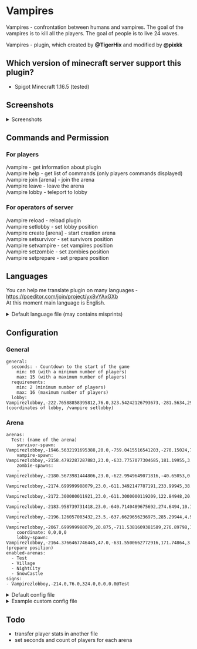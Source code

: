 # Vampires
Vampires - confrontation between humans and vampires. The goal of the vampires is to kill all the players. The goal of people is to live 24 waves.

Vampires - plugin, which created by **@TigerHix** and modified by **@pixkk** 

## Which version of minecraft server support this plugin?
- Spigot Minecraft 1.16.5 (tested)

## Screenshots
<details>
  <summary>Screenshots</summary>
  
![image](https://user-images.githubusercontent.com/30828435/191724072-8944fc4f-b960-448b-b461-d67fb3618fc0.png)
![image](https://user-images.githubusercontent.com/30828435/191724144-1ee353ee-ed0d-4d4a-a235-f61d20143a0a.png)
![image](https://user-images.githubusercontent.com/30828435/191724220-1ec19ccf-33d7-4aca-a454-0d1fb9ff5d09.png)
![image](https://user-images.githubusercontent.com/30828435/191724710-daaf3f8b-1c15-4116-b32f-1bd8a39f0ce7.png)
![image](https://user-images.githubusercontent.com/30828435/191724778-02207e9b-2c3f-40c7-9484-88802e565419.png)

</details>


## Commands and Permission
### For players
/vampire - get information about plugin  
/vampire help - get list of commands (only players commands displayed)  
/vampire join [arena] - join the arena  
/vampire leave - leave the arena  
/vampire lobby - teleport to lobby  
### For operators of server
/vampire reload - reload plugin  
/vampire setlobby - set lobby position  
/vampire create [arena] - start creation arena  
/vampire setsurvivor - set survivors position  
/vampire setvampire - set vampires position  
/vampire setzombie - set zombies position  
/vampire setprepare - set prepare position  

## Languages
You can help me translate plugin on many languages - https://poeditor.com/join/project/yx8vYAxGXb  
At this moment main language is English.  


<details>
  <summary>Default language file (may contains misprints)</summary>
  
  ```
  available-commands: Available commands
join-command: Join the game
leave-command: Leave current game
lobby-command: Teleport to the lobby
help-command: Show this page
invalid-arguments: Invalid arguments. Use command
arena-not-exist: Arena does not exist!
arena-exist: This arena already exists!
arena-created: The arena has been successfully created! Now set the spawn point for
  survivors (command
survivor-spawn-created: The spawn location of the survivors is set. Now set a spawn
  point
prepare-created: Waiting room set up! The arena has been completed.
vampire-spawn-created: Vampire spawn location is set. Now set a spawn point
zombie-spawn-in-progress: Zombie spawn location is set. Enter the command again to
  install
zombie-spawn-created: Zombie spawn locations are set. You can continue to install
  more
zombie-spawn-not-enough: Not enough zombie spawn points. To install additional
need-create-arena: First, create an arena /vampire create [target].
need-survivor-spawn: 'First, set the survivor spawn location: /vampire setsurvivor.'
need-vampire-spawn: 'First, set the vampire spawn location: /vampire setvampire.'
already-in-game: You are already in the game!
in-game: You are in the game!
game-started: The game has already started!
full-arena: The arena is full!
not-in-game: You are not in the game!
no-leave: You can't leave the game now!
too-many-arguments: Too many arguments! Use command
lobby-created: Lobby successfully installed!
plugin-reloaded: Plugin settings reloaded!
unknown-command: 'Unknown command. List of all commands: /vampire help'
gold-1: gold!
gold-2: Gold!
gold-3: Gold
blood-1: blood!
blood-2: Blood!
blood-3: Blood
blood-4: blood
get-ready: Get ready
wave: Wave
survivors: Survivors
survivors-2: survivors
vampires: Vampires
zombies: Zombie
sign-waiting: Expectation
sign-started: game in progress
map-name: Map
players: Players
player: Player
joined: joined the game.
you-are-joined: You have joined the game.
was-kicked: was excluded from the game.
left-the-game: left the game.
you-left-the-game: You have left the game.
arena-reset: The arena has been reset.
the-game-will-start-soon: The game will start soon!
game-will-start-in: The game will start in
seconds: sec.
you-are-vampire: TASTE THEIR BLOOD
became-vampire: YOU BECAME A VAMPIRE
you-are-alive: SURVIVE AT ANY COST
first-wave: The first wave will start in 30 seconds, get ready.
before-the-next-wave: before the next wave.
last-wave: Last wave. Hold on for more than 2 minutes...
game-over: The game is over!
won: won!
cost: Price
vampire-fang: Vampire Fang
original-vampire-fang: original vampire scream
head: Head
clothes: clothing
wooden-sword: wooden sword
stone-sword: stone sword
iron-sword: an iron sword
lava-sword: lava sword
pumice-sword: lava sword
steel-spring: steel spring
plasma-cutter: Plasma cutter
inflatable-bar: inflatable bar
piercing-shard: Piercing Shard
stone-shard: stone shard
hardened-steel: Hardened steel
tempered-piercing-shard: Tempered Piercing Shard
tempered-stone-shard: Hardened Stone Shard
tempered-plasma-cutter: Tempered Plasma Sword
sword-of-god: Sword of God
leather-set: Leather set
iron-set: iron kit
tempered-leather-set: Hardened Leather Set
tempered-iron-set: Hardened Iron Set
spiked-leather-set: Spiked Leather Set
spiked-iron-set: Spiked Iron Set
good-set: Good set
student-snack: Student snack
tropical-resort: tropical resort
take-out: take out
pig-out: pig out
homemade-food: homemade food
food-of-the-gods: food of the gods
health-potion: Health Potion
health-regeneration: Potion of Regeneration
potion-of-the-god: Potion of God
hardened-leather-helm: Hardened Leather Helm
hardened-leather-chestplate: Hardened Leather Chest
hardened-leather-leggings: Hardened Leather Leggings
hardened-leather-boots: Tempered Leather Boots
tempered-iron-helm: Wrought iron helmet
tempered-iron-chestplate: Wrought iron breastplate
tempered-iron-leggings: Wrought Iron Leggings
tempered-iron-boots: Wrought iron boots
spiked-leather-helm: Spiked Leather Helm
spiked-leather-chestplate: Spiked Leather Chest
spiked-leather-leggings: Spiked Leather Leggings
spiked-leather-boots: Studded leather boots
spiked-iron-helm: Spiked Iron Helm
spiked-iron-chestplate: Spiked Iron Breastplate
spiked-iron-leggings: Spiked Iron Leggings
spiked-iron-boots: Spiked Iron Boots
diamond-helm: God's Diamond Helmet
diamond-chestplate: Diamond Breastplate of God
diamond-leggings: Diamond Leggings of God
diamond-boots: Diamond Boots of God
blazing-blade: blazing blade
leave-arena: Leave the arena
no-name-of-arena: Arena name missing.
arena-does-not-exist: Arena does not exist
sign-created: Plate created
sign-removed: Decal removed
id-dead: killed by zombies or crashed
gamers-left: Left
was-killed: was killed
impossible-use-command-now: You can't use this command right now.
enter-command: Enter
for-leave-arena: to leave the game
disabled: Disabled...
arena-is-full: The arena is full!
buy-in-shop-success: The purchase was successful!
shop: Score
not-enough: Not enough
for-purchase: for purchase
flaming-arrow: flaming arrow
flaming-arrow-desc: Indicates nearest survivor
vampire-regeneration: Vampire regeneration
vampire-regeneration-desc: 30 seconds of strong regeneration
instant-health: Instant Health
instant-health-desc: Fully replenish your health bar
vampire-aura: Vampire Aura
vampire-aura-desc: Super strength for 15 seconds
vampire-jump: Vampire Jump
vampire-jump-desc: Crazy jump. Lasts until next death
health-boost: Health Boost
health-boost-desc: Additional row of hearts. Lasts until next death
not-sure-needed: Not sure if you need it now
follow-arrow: follow the arrow
  ```
</details>

## Configuration

### General
```
general:
  seconds: - Countdown to the start of the game 
    min: 60 (with a minimum number of players) 
    max: 15 (with a maximum number of players) 
  requirements:
    min: 2 (minimum number of players) 
    max: 16 (maximum number of players) 
  lobby: Vampirezlobboy,-222.76588858395812,76.0,323.54242126793673,-281.5634,29.700142 (coordinates of lobby, /vampire setlobby)
```
### Arena
```
arenas:
  Test: (name of the arena) 
    survivor-spawn: Vampirezlobboy,-1946.5632191695388,20.0,-759.0415516541203,-270.15024,7.0499616
    vampire-spawn: Vampirezlobboy,-2158.4792287287883,23.0,-633.7757077304685,181.19955,3.4499598
    zombie-spawns:
    - Vampirezlobboy,-2180.5673981444806,23.0,-622.9949649071816,-40.65053,0.2999567
    - Vampirezlobboy,-2174.699999988079,23.0,-611.3492147787191,233.99945,38.69996
    - Vampirezlobboy,-2172.300000011921,23.0,-611.3000000119209,122.84948,20.549957
    - Vampirezlobboy,-2183.958739731418,23.0,-640.7140489675692,274.6494,10.199974
    - Vampirezlobboy,-2196.126057003432,23.5,-637.6629656236975,285.29944,4.949981
    - Vampirezlobboy,-2067.699999988079,20.875,-711.5381609381589,276.89798,14.699987
    coordinate: 0,0,0,0
    lobby-spawn: Vampirezlobboy,-2164.3766467746445,47.0,-631.5500662772916,171.74864,3.1499932 (prepare position)
enabled-arenas:
  - Test
  - Village
  - NightCity
  - SnowCastle
signs:
- Vampirezlobboy,-214.0,76.0,324.0,0.0,0.0@Test
```

  
<details>
  <summary>Default config file</summary>
  
  ```
  general:
    seconds:
      min: 60
      max: 15
    requirements:
      min: 2
      max: 16
  ```
</details>
<details>
  <summary>Example custom config file</summary>
  
  ```
  general:
    seconds:
      min: 60
      max: 15
    requirements:
      min: 2
      max: 16
    lobby: Vampirezlobboy,-222.76588858395812,76.0,323.54242126793673,-281.5634,29.700142
players:
  memduhg:
    coins: 5
    vampire-kills: 0
    survivor-kills: 1
    vampire-wins: 0
    survivor-wins: 0
  pixkk:
    coins: 162
    vampire-kills: 0
    survivor-kills: 1
    vampire-wins: 0
    survivor-wins: 0
  georgiy0804:
    coins: 262
    vampire-kills: 3
    survivor-kills: 0
    vampire-wins: 0
    survivor-wins: 0
arenas:
  Test:
    survivor-spawn: Vampirezlobboy,-1946.5632191695388,20.0,-759.0415516541203,-270.15024,7.0499616
    vampire-spawn: Vampirezlobboy,-2158.4792287287883,23.0,-633.7757077304685,181.19955,3.4499598
    zombie-spawns:
    - Vampirezlobboy,-2180.5673981444806,23.0,-622.9949649071816,-40.65053,0.2999567
    - Vampirezlobboy,-2174.699999988079,23.0,-611.3492147787191,233.99945,38.69996
    - Vampirezlobboy,-2172.300000011921,23.0,-611.3000000119209,122.84948,20.549957
    - Vampirezlobboy,-2183.958739731418,23.0,-640.7140489675692,274.6494,10.199974
    - Vampirezlobboy,-2196.126057003432,23.5,-637.6629656236975,285.29944,4.949981
    - Vampirezlobboy,-2067.699999988079,20.875,-711.5381609381589,276.89798,14.699987
    coordinate: 0,0,0,0
    lobby-spawn: Vampirezlobboy,-2164.3766467746445,47.0,-631.5500662772916,171.74864,3.1499932
  enabled-arenas:
  - Test
  - Village
  - NightCity
  - SnowCastle
signs:
- Vampirezlobboy,-214.0,76.0,324.0,0.0,0.0@Arp

  ```
</details>

## Todo

- transfer player stats in another file 
- set seconds and count of players for each arena
